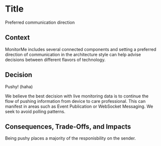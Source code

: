 # Title
Preferred communication direction

## Context
MonitorMe includes several connected components and setting a preferred direction of communication in the architecture style can help advise decisions between different flavors of technology.

## Decision

Pushy! (haha) 

We believe the best decision with live monitoring data is to continue the flow of pushing information from device to care professional. This can manifest in areas such as Event Publication or WebSocket Messaging. We seek to avoid polling patterns.

## Consequences, Trade-Offs, and Impacts

Being pushy places a majority of the responisbility on the sender. 